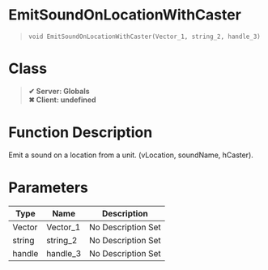 # EmitSoundOnLocationWithCaster
> `void EmitSoundOnLocationWithCaster(Vector_1, string_2, handle_3)`
# Class
> __✔ Server: Globals__  
> __✖ Client: undefined__  
# Function Description
Emit a sound on a location from a unit. (vLocation, soundName, hCaster).
# Parameters
Type|Name|Description
--|--|--
Vector|Vector_1|No Description Set
string|string_2|No Description Set
handle|handle_3|No Description Set
